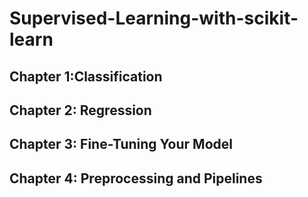 # Supervised-Learning-with-scikit-learn

## Chapter 1:Classification

## Chapter 2: Regression

## Chapter 3: Fine-Tuning Your Model

## Chapter 4: Preprocessing and Pipelines
